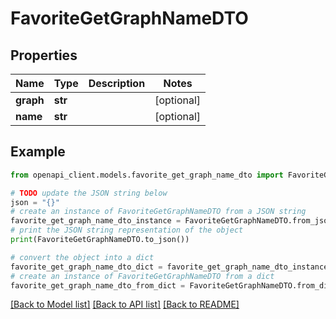 # FavoriteGetGraphNameDTO


## Properties

Name | Type | Description | Notes
------------ | ------------- | ------------- | -------------
**graph** | **str** |  | [optional] 
**name** | **str** |  | [optional] 

## Example

```python
from openapi_client.models.favorite_get_graph_name_dto import FavoriteGetGraphNameDTO

# TODO update the JSON string below
json = "{}"
# create an instance of FavoriteGetGraphNameDTO from a JSON string
favorite_get_graph_name_dto_instance = FavoriteGetGraphNameDTO.from_json(json)
# print the JSON string representation of the object
print(FavoriteGetGraphNameDTO.to_json())

# convert the object into a dict
favorite_get_graph_name_dto_dict = favorite_get_graph_name_dto_instance.to_dict()
# create an instance of FavoriteGetGraphNameDTO from a dict
favorite_get_graph_name_dto_from_dict = FavoriteGetGraphNameDTO.from_dict(favorite_get_graph_name_dto_dict)
```
[[Back to Model list]](../README.md#documentation-for-models) [[Back to API list]](../README.md#documentation-for-api-endpoints) [[Back to README]](../README.md)


